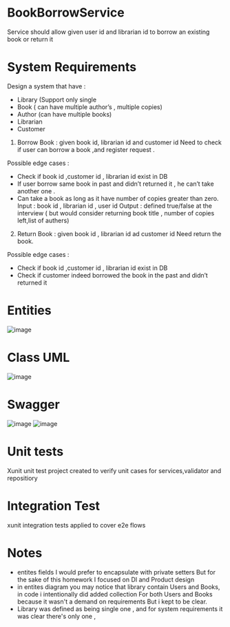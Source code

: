 # BookBorrowService
Service should allow given user id and librarian id to borrow an existing book or return it

# System Requirements 

Design a system that have :
-	Library (Support only single
-	Book ( can have multiple author’s , multiple copies)
-	Author (can have multiple books)
-	Librarian
-	Customer

1.	Borrow Book : given book id, librarian id and customer id
Need to check if user can borrow a book ,and register request .

Possible edge cases :
-	Check if book id ,customer id , librarian id exist in DB 
-	If user borrow same book in past and didn’t returned it , he can’t take another one .
-	Can take a book as long as it have number of copies greater than zero.
Input : book id , librarian id , user id 
Output : defined true/false at the interview ( but would consider returning book title , number of copies left,list of authers)

2.	Return Book : given book id , librarian id ad customer id 
Need return the book.

Possible edge cases :
-	Check if book id ,customer id , librarian id exist in DB 
-	Check if customer indeed borrowed the book in the past and didn’t returned it 



# Entities
![image](https://user-images.githubusercontent.com/18490274/110212879-2a0b8100-7ea6-11eb-9bee-d73cec232f46.png)

# Class UML 
![image](https://user-images.githubusercontent.com/18490274/110213679-b4a1af80-7ea9-11eb-840f-272e32abba89.png)


# Swagger
![image](https://user-images.githubusercontent.com/18490274/110214767-c6d21c80-7eae-11eb-91bb-9a66a79cca58.png)
![image](https://user-images.githubusercontent.com/18490274/110214780-dea9a080-7eae-11eb-85f8-0e6cb42f41a3.png)


# Unit tests
Xunit unit test project created to verify unit cases for services,validator and repositiory

# Integration Test 
xunit integration tests applied to cover e2e flows

# Notes
-  entites fields I would prefer to encapsulate with private setters
   But for the sake of this homework I focused on DI and 
   Product design
 - in entites diagram you may notice that library contain
   Users and Books, in code i intentionally did added collection
   For both Users and Books because it wasn't a demand on requirements
   But i kept to be clear.
-  Library was defined as being single one , and for system requirements it
   was clear there's only one  , 
